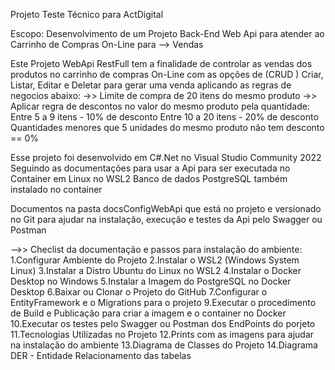 Projeto Teste Técnico para ActDigital

Escopo: Desenvolvimento de um Projeto Back-End Web Api para atender ao Carrinho de Compras On-Line para --> Vendas

Este Projeto WebApi RestFull tem a finalidade de controlar as vendas dos produtos no carrinho de compras On-Line com as 
opções de (CRUD ) Criar, Listar, Editar e Deletar para gerar uma venda aplicando as regras de negocios abaixo:
->> Limite de compra de 20 itens do mesmo produto
->> Aplicar regra de descontos no valor do mesmo produto pela quantidade: 
    Entre 5 a 9 itens - 10% de desconto
    Entre 10 a 20 itens - 20% de desconto
    Quantidades menores que 5 unidades do mesmo produto não tem desconto == 0%

Esse projeto foi desenvolvido em C#.Net no Visual Studio Community 2022
Seguindo as documentações para usar a Api para ser executada no Container em Linux no WSL2
Banco de dados PostgreSQL também instalado no container

Documentos na pasta docsConfigWebApi que está no projeto e versionado no Git
para ajudar na instalação, execução e testes da Api pelo Swagger ou Postman

-->> Checlist da documentação e passos para instalação do ambiente:
1.Configurar Ambiente do Projeto
2.Instalar o WSL2 (Windows System Linux)
3.Instalar a Distro Ubuntu do Linux no WSL2
4.Instalar o Docker Desktop no Windows
5.Instalar a Imagem do PostgreSQL no Docker Desktop
6.Baixar ou Clonar o Projeto do GitHub
7.Configurar o EntityFramework e o Migrations para o projeto
9.Executar o procedimento de Build e Publicação para criar a imagem e o container no Docker
10.Executar os testes pelo Swagger ou Postman dos EndPoints do porjeto
11.Tecnologias Utilizadas no Projeto
12.Prints com as imagens para ajudar na instalação do ambiente
13.Diagrama de Classes do Projeto
14.Diagrama DER - Entidade Relacionamento das tabelas
